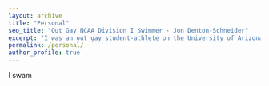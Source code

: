 ```yaml
---
layout: archive
title: "Personal"
seo_title: "Out Gay NCAA Division I Swimmer - Jon Denton-Schneider"
excerpt: "I was an out gay student-athlete on the University of Arizona Men's Swimming Team."
permalink: /personal/
author_profile: true
---
```


I swam
